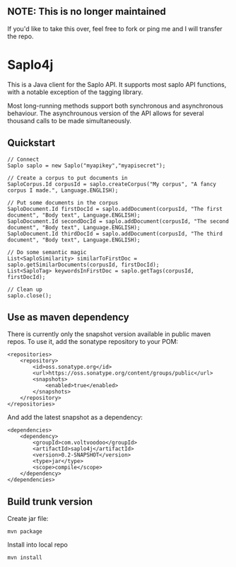 ## NOTE: This is no longer maintained

If you'd like to take this over, feel free to fork or ping me and I will transfer the repo.


Saplo4j
=======

This is a Java client for the Saplo API. It supports most saplo API functions, with a notable exception of the tagging library.

Most long-running methods support both synchronous and asynchronous behaviour. The asynchrounous version of the API allows for several thousand calls to be made simultaneously.

Quickstart
----------

    // Connect
    Saplo saplo = new Saplo("myapikey","myapisecret");
    
    // Create a corpus to put documents in
    SaploCorpus.Id corpusId = saplo.createCorpus("My corpus", "A fancy corpus I made.", Language.ENGLISH);
    
    // Put some documents in the corpus
    SaploDocument.Id firstDocId = saplo.addDocument(corpusId, "The first document", "Body text", Language.ENGLISH);
    SaploDocument.Id secondDocId = saplo.addDocument(corpusId, "The second document", "Body text", Language.ENGLISH);
    SaploDocument.Id thirdDocId = saplo.addDocument(corpusId, "The third document", "Body text", Language.ENGLISH);
	
    // Do some semantic magic
    List<SaploSimilarity> similarToFirstDoc = saplo.getSimilarDocuments(corpusId, firstDocId);
    List<SaploTag> keywordsInFirstDoc = saplo.getTags(corpusId, firstDocId);
    
    // Clean up
    saplo.close();
    

Use as maven dependency
-----------------------

There is currently only the snapshot version available in public maven repos. To use it, add the sonatype repository to your POM:

	<repositories>
		<repository>
			<id>oss.sonatype.org</id>
			<url>https://oss.sonatype.org/content/groups/public</url>
			<snapshots>
				<enabled>true</enabled>
			</snapshots>
		</repository>
	</repositories>
	
And add the latest snapshot as a dependency:

    <dependencies>
        <dependency>
			<groupId>com.voltvoodoo</groupId>
			<artifactId>saplo4j</artifactId>
			<version>0.2-SNAPSHOT</version>
			<type>jar</type>
			<scope>compile</scope>
		</dependency>
    </dependencies>

Build trunk version
------------------

Create jar file:

    mvn package

Install into local repo

    mvn install
